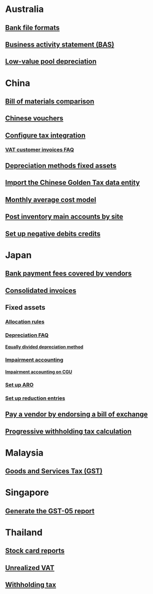 # Australia			
## [Bank file formats](set-up-method-of-payment-pay-vendors-australian-banks.md)
## [Business activity statement (BAS)](business-activity-statement-bas-overview.md)			
## [Low-value pool depreciation](low-value-pool-depreciation.md)			

# China
## [Bill of materials comparison](chn-bom-comparison.md)
## [Chinese vouchers](chinese-vouchers.md)			
## [Configure tax integration](configure-tax-integration-china.md)
### [VAT customer invoices FAQ](chn-chinese-tax-integration-vat-customer-invoices.md)
## [Depreciation methods fixed assets ](depreciation-methods-fixed-assets-china.md)			
## [Import the Chinese Golden Tax data entity](import-chinese-golden-tax-data-entity.md)			
## [Monthly average cost model](chn-monthly-average-cost-model.md)
## [Post inventory main accounts by site](chn-about-posting-inventory-main-accounts-by-site.md)					
## [Set up negative debits credits ](set-up-negative-debits-credits-china.md)			
# Japan	
## [Bank payment fees covered by vendors](bank-payment-fees-vendors.md)			
## [Consolidated invoices](consolidate-invoices.md)			
## Fixed assets
### [Allocation rules](allocation-rules-fixed-assets.md)			
### [Depreciation FAQ](fixed-asset-depreciation-japan.md)
#### [Equally divided depreciation method](equally-divided-depreciation-method.md)			
### [Impairment accounting](impairment-accounting-fixed-assets.md)
#### [Impairment accounting on CGU](fixed-asset-impairment-accounting-cash-generate-unit.md)			
### [Set up ARO](set-up-asset-retirement-obligation-fixed-assets.md)
### [Set up reduction entries](set-up-reduction-entry-fixed-assets.md)	
## [Pay a vendor by endorsing a bill of exchange](pay-vendor-endorse-bill-of-exchange.md)
## [Progressive withholding tax calculation](japan-progressive-withholding-tax-calculation.md)			
# Malaysia			
## [Goods and Services Tax (GST)](gst-malaysia.md)			
# Singapore			
## [Generate the GST-05 report](generate-gst-05-report-singapore.md)			
# Thailand			
## [Stock card reports](thailand-stock-card-reports.md)			
## [Unrealized VAT](thailand-unrealized-vat.md)			
## [Withholding tax](thailand-withholding-tax.md)		
